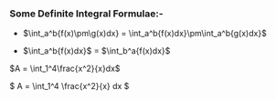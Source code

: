 ### Some Definite Integral Formulae:-

* $\int_a^b\{f(x)\pm\g(x)dx} = \int_a^b\{f(x)dx}\pm\int_a^b\{g(x)dx}$
  
* $\int_a^b\{f(x)dx}$ = $\int_b^a\{f(x)dx}$

$A = \int_1^4\frac{x^2}{x}dx$

$ A = \int_1^4 \frac{x^2}{x} dx $

